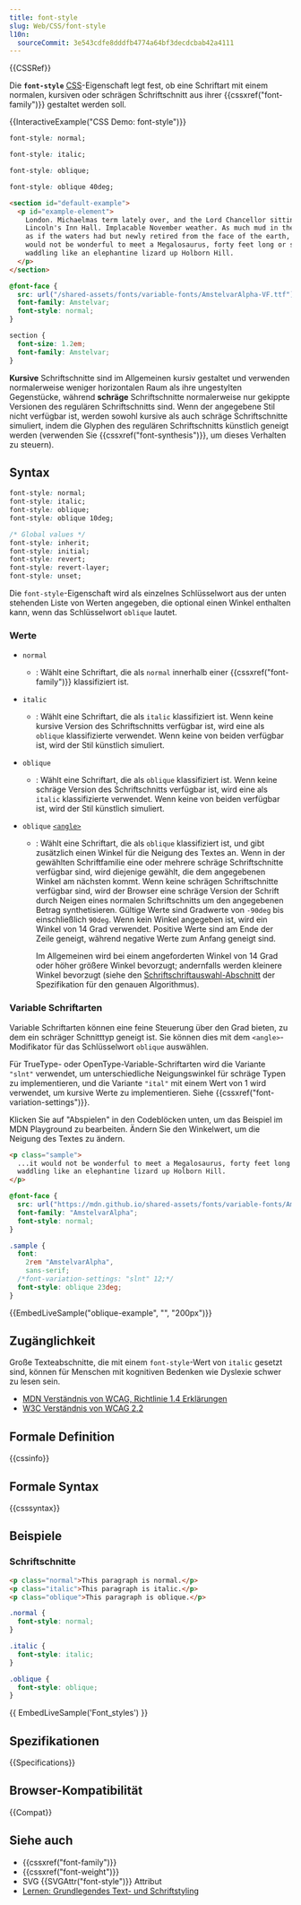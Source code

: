 ```yaml
---
title: font-style
slug: Web/CSS/font-style
l10n:
  sourceCommit: 3e543cdfe8dddfb4774a64bf3decdcbab42a4111
---
```


{{CSSRef}}

Die **`font-style`** [CSS](/de/docs/Web/CSS)-Eigenschaft legt fest, ob eine Schriftart mit einem normalen, kursiven oder schrägen Schriftschnitt aus ihrer {{cssxref("font-family")}} gestaltet werden soll.

{{InteractiveExample("CSS Demo: font-style")}}

```css interactive-example-choice
font-style: normal;
```

```css interactive-example-choice
font-style: italic;
```

```css interactive-example-choice
font-style: oblique;
```

```css interactive-example-choice
font-style: oblique 40deg;
```

```html interactive-example
<section id="default-example">
  <p id="example-element">
    London. Michaelmas term lately over, and the Lord Chancellor sitting in
    Lincoln's Inn Hall. Implacable November weather. As much mud in the streets
    as if the waters had but newly retired from the face of the earth, and it
    would not be wonderful to meet a Megalosaurus, forty feet long or so,
    waddling like an elephantine lizard up Holborn Hill.
  </p>
</section>
```

```css interactive-example
@font-face {
  src: url("/shared-assets/fonts/variable-fonts/AmstelvarAlpha-VF.ttf");
  font-family: Amstelvar;
  font-style: normal;
}

section {
  font-size: 1.2em;
  font-family: Amstelvar;
}
```

**Kursive** Schriftschnitte sind im Allgemeinen kursiv gestaltet und verwenden normalerweise weniger horizontalen Raum als ihre ungestylten Gegenstücke, während **schräge** Schriftschnitte normalerweise nur gekippte Versionen des regulären Schriftschnitts sind. Wenn der angegebene Stil nicht verfügbar ist, werden sowohl kursive als auch schräge Schriftschnitte simuliert, indem die Glyphen des regulären Schriftschnitts künstlich geneigt werden (verwenden Sie {{cssxref("font-synthesis")}}, um dieses Verhalten zu steuern).

## Syntax

```css
font-style: normal;
font-style: italic;
font-style: oblique;
font-style: oblique 10deg;

/* Global values */
font-style: inherit;
font-style: initial;
font-style: revert;
font-style: revert-layer;
font-style: unset;
```

Die `font-style`-Eigenschaft wird als einzelnes Schlüsselwort aus der unten stehenden Liste von Werten angegeben, die optional einen Winkel enthalten kann, wenn das Schlüsselwort `oblique` lautet.

### Werte

- `normal`
  - : Wählt eine Schriftart, die als `normal` innerhalb einer {{cssxref("font-family")}} klassifiziert ist.
- `italic`
  - : Wählt eine Schriftart, die als `italic` klassifiziert ist. Wenn keine kursive Version des Schriftschnitts verfügbar ist, wird eine als `oblique` klassifizierte verwendet. Wenn keine von beiden verfügbar ist, wird der Stil künstlich simuliert.
- `oblique`
  - : Wählt eine Schriftart, die als `oblique` klassifiziert ist. Wenn keine schräge Version des Schriftschnitts verfügbar ist, wird eine als `italic` klassifizierte verwendet. Wenn keine von beiden verfügbar ist, wird der Stil künstlich simuliert.
- `oblique` [`<angle>`](/de/docs/Web/CSS/angle)

  - : Wählt eine Schriftart, die als `oblique` klassifiziert ist, und gibt zusätzlich einen Winkel für die Neigung des Textes an. Wenn in der gewählten Schriftfamilie eine oder mehrere schräge Schriftschnitte verfügbar sind, wird diejenige gewählt, die dem angegebenen Winkel am nächsten kommt. Wenn keine schrägen Schriftschnitte verfügbar sind, wird der Browser eine schräge Version der Schrift durch Neigen eines normalen Schriftschnitts um den angegebenen Betrag synthetisieren. Gültige Werte sind Gradwerte von `-90deg` bis einschließlich `90deg`. Wenn kein Winkel angegeben ist, wird ein Winkel von 14 Grad verwendet. Positive Werte sind am Ende der Zeile geneigt, während negative Werte zum Anfang geneigt sind.

    Im Allgemeinen wird bei einem angeforderten Winkel von 14 Grad oder höher größere Winkel bevorzugt; andernfalls werden kleinere Winkel bevorzugt (siehe den [Schriftschriftauswahl-Abschnitt](https://drafts.csswg.org/css-fonts-4/#font-matching-algorithm) der Spezifikation für den genauen Algorithmus).

### Variable Schriftarten

Variable Schriftarten können eine feine Steuerung über den Grad bieten, zu dem ein schräger Schnitttyp geneigt ist. Sie können dies mit dem `<angle>`-Modifikator für das Schlüsselwort `oblique` auswählen.

Für TrueType- oder OpenType-Variable-Schriftarten wird die Variante `"slnt"` verwendet, um unterschiedliche Neigungswinkel für schräge Typen zu implementieren, und die Variante `"ital"` mit einem Wert von 1 wird verwendet, um kursive Werte zu implementieren. Siehe {{cssxref("font-variation-settings")}}.

Klicken Sie auf "Abspielen" in den Codeblöcken unten, um das Beispiel im MDN Playground zu bearbeiten. Ändern Sie den Winkelwert, um die Neigung des Textes zu ändern.

```html live-sample___oblique-example
<p class="sample">
  ...it would not be wonderful to meet a Megalosaurus, forty feet long or so,
  waddling like an elephantine lizard up Holborn Hill.
</p>
```

```css live-sample___oblique-example
@font-face {
  src: url("https://mdn.github.io/shared-assets/fonts/variable-fonts/AmstelvarAlpha-VF.ttf");
  font-family: "AmstelvarAlpha";
  font-style: normal;
}

.sample {
  font:
    2rem "AmstelvarAlpha",
    sans-serif;
  /*font-variation-settings: "slnt" 12;*/
  font-style: oblique 23deg;
}
```

{{EmbedLiveSample("oblique-example", "", "200px")}}

## Zugänglichkeit

Große Texteabschnitte, die mit einem `font-style`-Wert von `italic` gesetzt sind, können für Menschen mit kognitiven Bedenken wie Dyslexie schwer zu lesen sein.

- [MDN Verständnis von WCAG, Richtlinie 1.4 Erklärungen](/de/docs/Web/Accessibility/Guides/Understanding_WCAG/Perceivable#guideline_1.4_make_it_easier_for_users_to_see_and_hear_content_including_separating_foreground_from_background)
- [W3C Verständnis von WCAG 2.2](https://w3c.github.io/wcag/guidelines/22/#visual-presentation)

## Formale Definition

{{cssinfo}}

## Formale Syntax

{{csssyntax}}

## Beispiele

### Schriftschnitte

```html hidden
<p class="normal">This paragraph is normal.</p>
<p class="italic">This paragraph is italic.</p>
<p class="oblique">This paragraph is oblique.</p>
```

```css
.normal {
  font-style: normal;
}

.italic {
  font-style: italic;
}

.oblique {
  font-style: oblique;
}
```

{{ EmbedLiveSample('Font_styles') }}

## Spezifikationen

{{Specifications}}

## Browser-Kompatibilität

{{Compat}}

## Siehe auch

- {{cssxref("font-family")}}
- {{cssxref("font-weight")}}
- SVG {{SVGAttr("font-style")}} Attribut
- [Lernen: Grundlegendes Text- und Schriftstyling](/de/docs/Learn_web_development/Core/Text_styling/Fundamentals)
